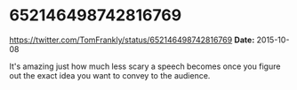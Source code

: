 # 652146498742816769
https://twitter.com/TomFrankly/status/652146498742816769
**Date:** 2015-10-08

It's amazing just how much less scary a speech becomes once you figure out the exact idea you want to convey to the audience.
